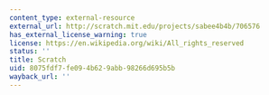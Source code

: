 ```yaml
---
content_type: external-resource
external_url: http://scratch.mit.edu/projects/sabee4b4b/706576
has_external_license_warning: true
license: https://en.wikipedia.org/wiki/All_rights_reserved
status: ''
title: Scratch
uid: 8075fdf7-fe09-4b62-9abb-98266d695b5b
wayback_url: ''
---
```

